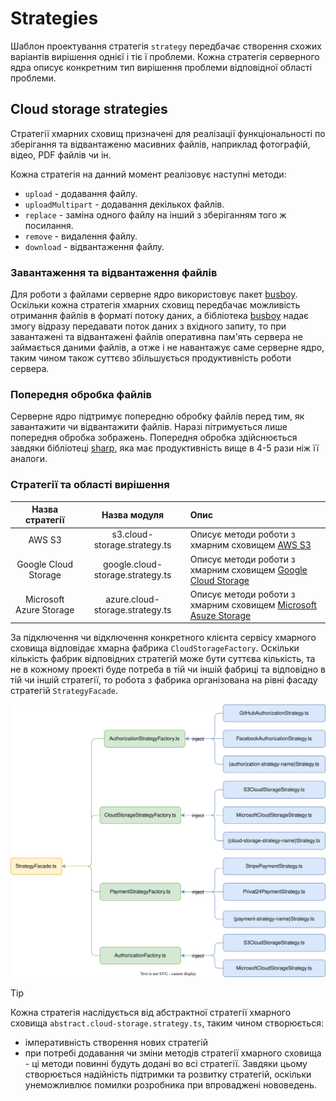 # Strategies 

Шаблон проектування стратегія `strategy` передбачає створення схожих варіантів вирішення однієї і тіє ї проблеми. Кожна стратегія серверного ядра описує конкретним тип вирішення проблеми відповідної області проблеми.


## Cloud storage strategies

Стратегії хмарних сховищ призначені для реалізації функціональності по зберігання та відвантаженю масивних файлів, наприклад фотографій, відео, PDF файлів чи ін. 

Кожна стратегія на данний момент реалізовує наступні методи:
- `upload` - додавання файлу.
- `uploadMultipart` - додавання декількох файлів.
- `replace` - заміна одного файлу на інший з зберіганням того ж посилання.
- `remove` - видалення файлу.
- `download` - відвантаження файлу.

### Завантаження та відвантаження файлів

Для роботи з файлами серверне ядро використовує пакет [busboy](https://www.npmjs.com/package/busboy). Оскільки кожна стратегія хмарних сховищ передбачає можливість отримання файлів в форматі потоку даних, а бібліотека [busboy](https://www.npmjs.com/package/busboy) надає змогу відразу передавати поток даних з вхідного запиту, то при завантажені та відвантажені файлів оперативна пам'ять сервера не займається даними файлів, а отже і не навантажує саме серверне ядро, таким чином також суттєво збільшується продуктивність роботи сервера.

### Попередня обробка файлів

Серверне ядро підтримує попередню обробку файлів перед тим, як завантажити чи відвантажити файлів. Наразі пітримується лише попередня обробка зображень. Попередня обробка здійснюється завдяки бібліотеці [sharp](https://www.npmjs.com/package/sharp), яка має продуктивність вище в 4-5 рази ніж її аналоги. 


### Стратегії та області вирішення

| Назва стратегії | Назва модуля | Опис | 
| :-------------: | :----------: |  :--- | 
| AWS S3 | s3.cloud-storage.strategy.ts| Описує методи роботи з хмарним сховищем [AWS S3](https://www.npmjs.com/package/@aws-sdk/client-s3) |  
| Google Cloud Storage | google.cloud-storage.strategy.ts | Описує методи роботи з хмарним сховищем [Google Cloud Storage](https://www.npmjs.com/package/@google-cloud/storage) | 
| Microsoft Azure Storage | azure.cloud-storage.strategy.ts |  Описує методи роботи з хмарним сховищем [Microsoft Asuze Storage](https://www.npmjs.com/package/@azure/storage-blob) | 

За підключення чи відключення конкретного клієнта сервісу хмарного сховища відповідає хмарна фабрика `CloudStorageFactory`. Оскільки кількість фабрик відповідних стратегій може бути суттєва кількість, та не в кожному проекті буде потреба в тій чи іншій фабриці та відповідно в тій чи іншій стратегії, то робота з фабрика організована на рівні фасаду стратегій `StrategyFacade`.  

![CloudStrategies](../server-platform/diagrams/strategy-facade.svg)

> [!TIP] 
> Кожна стратегія наслідується від абстрактної стратегії хмарного сховища `abstract.cloud-storage.strategy.ts`, таким чином створюється:
> - імперативність створення нових стратегій
> - при потребі додавання чи зміни методів стратегії хмарного сховища - ці методи повинні будуть додані во всі стратегії.
> Завдяки цьому створюється надійність підтримки та розвитку стратегій, оскільки унеможливлює помилки розробника при впроваджені нововедень.
